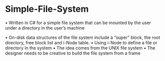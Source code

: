 # Simple-File-System

•	Written in C# for a simple file system that can be mounted by the user under a directory in the user’s machine

•	On-disk data structures of the file system include a “super” block, the root directory, free block list and i-Node table.
•	Using i-Node to define a file or directory in the system
•	The idea comes from the UNIX file system
•	The designer needs to be creative to build the file system from a frame
